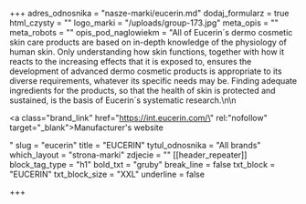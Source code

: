 +++
adres_odnosnika = "nasze-marki/eucerin.md"
dodaj_formularz = true
html_czysty = ""
logo_marki = "/uploads/group-173.jpg"
meta_opis = ""
meta_robots = ""
opis_pod_naglowiekm = "All of Eucerin´s dermo cosmetic skin care products are based on in-depth knowledge of the physiology of human skin. Only understanding how skin functions, together with how it reacts to the increasing effects that it is exposed to, ensures the development of advanced dermo cosmetic products is appropriate to its diverse requirements, whatever its specific needs may be. Finding adequate ingredients for the products, so that the health of skin is protected and sustained, is the basis of Eucerin´s systematic research.\n\n    <p><a class=\"brand_link\" href=\"https://int.eucerin.com/\" rel:\"nofollow\" target=\"_blank\">Manufacturer's website</a></p>"
slug = "eucerin"
title = "EUCERIN"
tytul_odnosnika = "All brands"
which_layout = "strona-marki"
zdjecie = ""
[[header_repeater]]
block_tag_type = "h1"
bold_txt = "gruby"
break_line = false
txt_block = "EUCERIN"
txt_block_size = "XXL"
underline = false

+++
